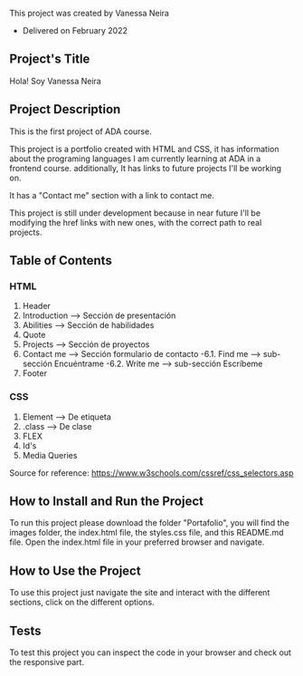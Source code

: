 This project was created by Vanessa Neira
- Delivered on February 2022

## Project's Title

Hola! Soy Vanessa Neira


## Project Description

This is the first project of ADA course.

This project is a portfolio created with HTML and CSS, it has information about the programing languages I am currently learning at ADA in a frontend course. additionally, It has links to future projects I'll be working on. 

It has a "Contact me" section with a link to contact me.

This project is still under development because in near future I'll be modifying the href links with new ones, with the correct path to real projects.


## Table of Contents

### HTML

1. Header
2. Introduction --> Sección de presentación
3. Abilities --> Sección de habilidades
4. Quote
5. Projects --> Sección de proyectos
6. Contact me --> Sección formulario de contacto
    -6.1. Find me --> sub-sección Encuéntrame
    -6.2. Write me --> sub-sección Escríbeme
7. Footer

### CSS

1. Element --> De etiqueta
2. .class --> De clase
3. FLEX
4. Id's
5. Media Queries

Source for reference: https://www.w3schools.com/cssref/css_selectors.asp


## How to Install and Run the Project

To run this project please download the folder "Portafolio", you will find the images folder, the index.html file, the styles.css file, and this README.md file. Open the index.html file in your preferred browser and navigate.


## How to Use the Project

To use this project just navigate the site and interact with the different sections, click on the different options.


## Tests

To test this project you can inspect the code in your browser and check out the responsive part.


